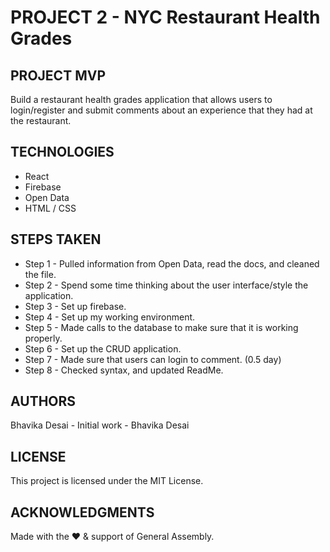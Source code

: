 # PROJECT 2 - NYC Restaurant Health Grades

## PROJECT MVP
Build a restaurant health grades application that allows users to login/register and submit comments about an experience that they had at the restaurant.

## TECHNOLOGIES
* React
* Firebase
* Open Data
* HTML / CSS

## STEPS TAKEN
* Step 1 - Pulled information from Open Data, read the docs, and cleaned the file. <br />
* Step 2 - Spend some time thinking about the user interface/style the application.
* Step 3 - Set up firebase.
* Step 4 - Set up my working environment.
* Step 5 - Made calls to the database to make sure that it is working properly.
* Step 6 - Set up the CRUD application.
* Step 7 - Made sure that users can login to comment. (0.5 day)
* Step 8 - Checked syntax, and updated ReadMe.

## AUTHORS
Bhavika Desai - Initial work - Bhavika Desai

## LICENSE
This project is licensed under the MIT License.

## ACKNOWLEDGMENTS
Made with the &hearts; &amp; support of General Assembly.
